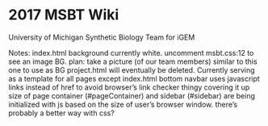 # 2017 MSBT Wiki
University of Michigan Synthetic Biology Team
for iGEM


Notes:
index.html background currently white. uncomment msbt.css:12 to see an image BG. plan: take a picture (of our team members) similar to this one to use as BG
project.html will eventually be deleted. Currently serving as a template for all pages except index.html
bottom navbar uses javascript links instead of href to avoid browser’s link checker thingy covering it up
size of page container (#pageContainer) and sidebar (#sidebar) are being initialized with js based on the size of user’s browser window. there’s probably a better way with css?